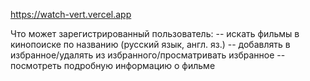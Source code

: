 https://watch-vert.vercel.app

Что может зарегистрированный пользователь:
-- искать фильмы в кинопоиске по названию (русский язык, англ. яз.)
-- добавлять в избранное/удалять из избранного/просматривать избранное
-- посмотреть подробную информацию о фильме
